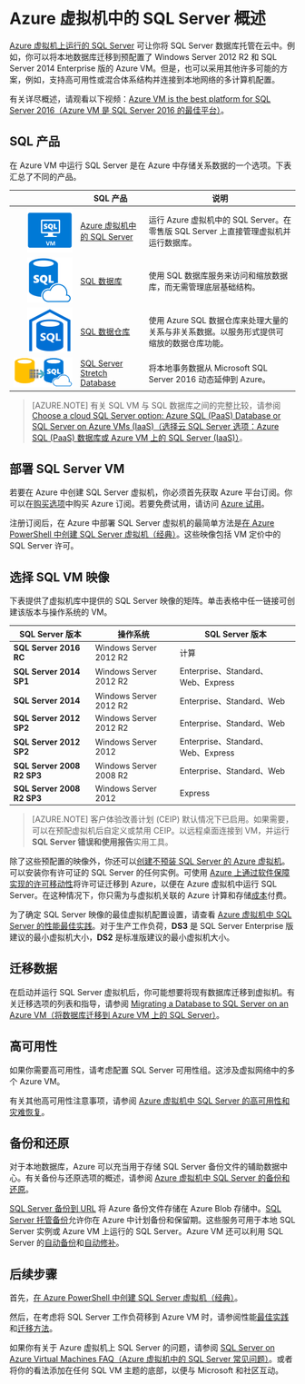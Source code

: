 <properties
	pageTitle="虚拟机上的 SQL Server 概述 | Azure"
	description="开始在 Azure 虚拟机上运行云中的 SQL Server 数据库。基础结构即服务 (IaaS) 模型可让你在 Azure 中运行 SQL Server 工作负荷。"
	services="virtual-machines-windows"
	documentationCenter=""
	authors="rothja"
	manager="jhubbard"
	editor=""
	tags="azure-service-management"/>

<tags
	ms.service="virtual-machines-windows"
	ms.date="05/10/2016"
	wacn.date="06/13/2016"/>

# Azure 虚拟机中的 SQL Server 概述

[Azure 虚拟机上运行的 SQL Server](/home/features/virtual-machines#virtual-machine-SQLserver) 可让你将 SQL Server 数据库托管在云中。例如，你可以将本地数据库迁移到预配置了 Windows Server 2012 R2 和 SQL Server 2014 Enterprise 版的 Azure VM。但是，也可以采用其他许多可能的方案，例如，支持高可用性或混合体系结构并连接到本地网络的多计算机配置。

有关详尽概述，请观看以下视频：[Azure VM is the best platform for SQL Server 2016（Azure VM 是 SQL Server 2016 的最佳平台）](https://channel9.msdn.com/Events/DataDriven/SQLServer2016/Azure-VM-is-the-best-platform-for-SQL-Server-2016)。

## SQL 产品

在 Azure VM 中运行 SQL Server 是在 Azure 中存储关系数据的一个选项。下表汇总了不同的产品。

|&nbsp;&nbsp;&nbsp;&nbsp;&nbsp;&nbsp;&nbsp;&nbsp;&nbsp;&nbsp;&nbsp;&nbsp;&nbsp;&nbsp;&nbsp;&nbsp;&nbsp;&nbsp;&nbsp;&nbsp;| SQL 产品 | 说明 |
|---:|---|---|
|![Azure 虚拟机中的 SQL Server](./media/virtual-machines-windows-sql-server-iaas-overview/sql-server-virtual-machine.png)|[Azure 虚拟机中的 SQL Server](/home/features/virtual-machines#virtual-machine-SQLserver)|运行 Azure 虚拟机中的 SQL Server。在零售版 SQL Server 上直接管理虚拟机并运行数据库。 |
|![SQL 数据库](./media/virtual-machines-windows-sql-server-iaas-overview/azure-sql-database.png)|[SQL 数据库](/home/features/sql-database/)|使用 SQL 数据库服务来访问和缩放数据库，而无需管理底层基础结构。|
|![SQL 数据仓库](./media/virtual-machines-windows-sql-server-iaas-overview/azure-sql-data-warehouse.png)|[SQL 数据仓库](/home/features/sql-data-warehouse)|使用 Azure SQL 数据仓库来处理大量的关系与非关系数据。以服务形式提供可缩放的数据仓库功能。|
|![SQL Server Stretch Database](./media/virtual-machines-windows-sql-server-iaas-overview/sql-server-stretch-database.png)|[SQL Server Stretch Database](/home/features/sql-server-stretch-database)|将本地事务数据从 Microsoft SQL Server 2016 动态延伸到 Azure。|

>[AZURE.NOTE] 有关 SQL VM 与 SQL 数据库之间的完整比较，请参阅 [Choose a cloud SQL Server option: Azure SQL (PaaS) Database or SQL Server on Azure VMs (IaaS)（选择云 SQL Server 选项：Azure SQL (PaaS) 数据库或 Azure VM 上的 SQL Server (IaaS)）](/documentation/articles/data-management-azure-sql-database-and-sql-server-iaas/)。

## 部署 SQL Server VM

若要在 Azure 中创建 SQL Server 虚拟机，你必须首先获取 Azure 平台订阅。你可以在[购买选项](/pricing/overview/)中购买 Azure 订阅。若要免费试用，请访问 [Azure 试用](/pricing/1rmb-trial/)。

注册订阅后，在 Azure 中部署 SQL Server 虚拟机的最简单方法是[在 Azure PowerShell 中创建 SQL Server 虚拟机（经典）](/documentation/articles/virtual-machines-windows-classic-ps-sql-create/)。这些映像包括 VM 定价中的 SQL Server 许可。

## 选择 SQL VM 映像
下表提供了虚拟机库中提供的 SQL Server 映像的矩阵。单击表格中任一链接可创建该版本与操作系统的 VM。

|SQL Server 版本|操作系统|SQL Server 版本|
|---|---|---|
|**SQL Server 2016 RC**|Windows Server 2012 R2|计算|
|**SQL Server 2014 SP1**|Windows Server 2012 R2|Enterprise、Standard、Web、Express|
|**SQL Server 2014**|Windows Server 2012 R2|Enterprise、Standard、Web|
|**SQL Server 2012 SP2**|Windows Server 2012 R2|Enterprise、Standard、Web|
|**SQL Server 2012 SP2**|Windows Server 2012|Enterprise、Standard、Web、Express|
|**SQL Server 2008 R2 SP3**|Windows Server 2008 R2|Enterprise、Standard、Web|
|**SQL Server 2008 R2 SP3**|Windows Server 2012|Express|

>[AZURE.NOTE] 客户体验改善计划 (CEIP) 默认情况下已启用。如果需要，可以在预配虚拟机后自定义或禁用 CEIP。以远程桌面连接到 VM，并运行 **SQL Server 错误和使用报告**实用工具。

除了这些预配置的映像外，你还可以[创建不预装 SQL Server 的 Azure 虚拟机](/documentation/articles/virtual-machines-windows-hero-tutorial/)。可以安装你有许可证的 SQL Server 的任何实例。可使用 [Azure 上通过软件保障实现的许可移动性](/pricing/license-mobility/)将许可证迁移到 Azure，以便在 Azure 虚拟机中运行 SQL Server。在这种情况下，你只需为与虚拟机关联的 Azure 计算和存储[成本](/home/features/virtual-machines/pricing/)付费。

为了确定 SQL Server 映像的最佳虚拟机配置设置，请查看 [Azure 虚拟机中 SQL Server 的性能最佳实践](/documentation/articles/virtual-machines-windows-sql-performance/)。对于生产工作负荷，**DS3** 是 SQL Server Enterprise 版建议的最小虚拟机大小，**DS2** 是标准版建议的最小虚拟机大小。

## 迁移数据

在启动并运行 SQL Server 虚拟机后，你可能想要将现有数据库迁移到虚拟机。有关迁移选项的列表和指导，请参阅 [Migrating a Database to SQL Server on an Azure VM（将数据库迁移到 Azure VM 上的 SQL Server）](/documentation/articles/virtual-machines-windows-migrate-sql/)。

## 高可用性

如果你需要高可用性，请考虑配置 SQL Server 可用性组。这涉及虚拟网络中的多个 Azure VM。

有关其他高可用性注意事项，请参阅 [Azure 虚拟机中 SQL Server 的高可用性和灾难恢复](/documentation/articles/virtual-machines-windows-sql-high-availability-dr/)。

## 备份和还原
对于本地数据库，Azure 可以充当用于存储 SQL Server 备份文件的辅助数据中心。有关备份与还原选项的概述，请参阅 [Azure 虚拟机中 SQL Server 的备份和还原](/documentation/articles/virtual-machines-windows-sql-backup-recovery/)。

[SQL Server 备份到 URL](https://msdn.microsoft.com/zh-cn/library/dn435916.aspx) 将 Azure 备份文件存储在 Azure Blob 存储中。[SQL Server 托管备份](https://msdn.microsoft.com/zh-cn/library/dn449496.aspx)允许你在 Azure 中计划备份和保留期。这些服务可用于本地 SQL Server 实例或 Azure VM 上运行的 SQL Server。Azure VM 还可以利用 SQL Server 的[自动备份](/documentation/articles/virtual-machines-windows-classic-sql-automated-backup/)和[自动修补](/documentation/articles/virtual-machines-windows-classic-sql-automated-patching/)。

## 后续步骤

首先，[在 Azure PowerShell 中创建 SQL Server 虚拟机（经典）](/documentation/articles/virtual-machines-windows-classic-ps-sql-create/)。

然后，在考虑将 SQL Server 工作负荷移到 Azure VM 时，请参阅性能[最佳实践](/documentation/articles/virtual-machines-windows-sql-performance/)和[迁移方法](/documentation/articles/virtual-machines-windows-migrate-sql/)。

如果你有关于 Azure 虚拟机上 SQL Server 的问题，请参阅 [SQL Server on Azure Virtual Machines FAQ（Azure 虚拟机中的 SQL Server 常见问题）](/documentation/articles/virtual-machines-windows-sql-server-iaas-faq/)。或者将你的看法添加在任何 SQL VM 主题的底部，以便与 Microsoft 和社区互动。

<!---HONumber=Mooncake_0606_2016-->